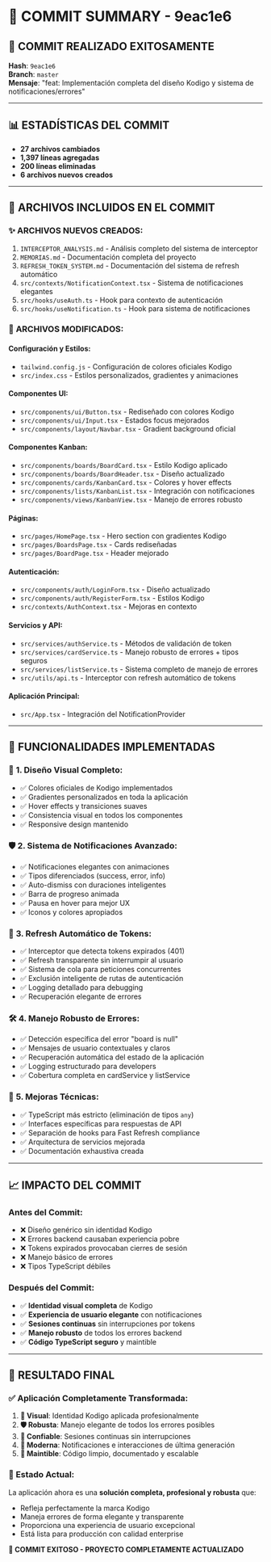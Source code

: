 # 📝 COMMIT SUMMARY - 9eac1e6

## 🎯 **COMMIT REALIZADO EXITOSAMENTE**

**Hash**: `9eac1e6`  
**Branch**: `master`  
**Mensaje**: "feat: Implementación completa del diseño Kodigo y sistema de notificaciones/errores"

---

## 📊 **ESTADÍSTICAS DEL COMMIT**

- **27 archivos cambiados**
- **1,397 líneas agregadas**
- **200 líneas eliminadas**
- **6 archivos nuevos creados**

---

## 📁 **ARCHIVOS INCLUIDOS EN EL COMMIT**

### ✨ **ARCHIVOS NUEVOS CREADOS:**
1. `INTERCEPTOR_ANALYSIS.md` - Análisis completo del sistema de interceptor
2. `MEMORIAS.md` - Documentación completa del proyecto
3. `REFRESH_TOKEN_SYSTEM.md` - Documentación del sistema de refresh automático
4. `src/contexts/NotificationContext.tsx` - Sistema de notificaciones elegantes
5. `src/hooks/useAuth.ts` - Hook para contexto de autenticación
6. `src/hooks/useNotification.ts` - Hook para sistema de notificaciones

### 🔄 **ARCHIVOS MODIFICADOS:**

#### **Configuración y Estilos:**
- `tailwind.config.js` - Configuración de colores oficiales Kodigo
- `src/index.css` - Estilos personalizados, gradientes y animaciones

#### **Componentes UI:**
- `src/components/ui/Button.tsx` - Rediseñado con colores Kodigo
- `src/components/ui/Input.tsx` - Estados focus mejorados
- `src/components/layout/Navbar.tsx` - Gradient background oficial

#### **Componentes Kanban:**
- `src/components/boards/BoardCard.tsx` - Estilo Kodigo aplicado
- `src/components/boards/BoardHeader.tsx` - Diseño actualizado
- `src/components/cards/KanbanCard.tsx` - Colores y hover effects
- `src/components/lists/KanbanList.tsx` - Integración con notificaciones
- `src/components/views/KanbanView.tsx` - Manejo de errores robusto

#### **Páginas:**
- `src/pages/HomePage.tsx` - Hero section con gradientes Kodigo
- `src/pages/BoardsPage.tsx` - Cards rediseñadas
- `src/pages/BoardPage.tsx` - Header mejorado

#### **Autenticación:**
- `src/components/auth/LoginForm.tsx` - Diseño actualizado
- `src/components/auth/RegisterForm.tsx` - Estilos Kodigo
- `src/contexts/AuthContext.tsx` - Mejoras en contexto

#### **Servicios y API:**
- `src/services/authService.ts` - Métodos de validación de token
- `src/services/cardService.ts` - Manejo robusto de errores + tipos seguros
- `src/services/listService.ts` - Sistema completo de manejo de errores
- `src/utils/api.ts` - Interceptor con refresh automático de tokens

#### **Aplicación Principal:**
- `src/App.tsx` - Integración del NotificationProvider

---

## 🚀 **FUNCIONALIDADES IMPLEMENTADAS**

### 🎨 **1. Diseño Visual Completo:**
- ✅ Colores oficiales de Kodigo implementados
- ✅ Gradientes personalizados en toda la aplicación
- ✅ Hover effects y transiciones suaves
- ✅ Consistencia visual en todos los componentes
- ✅ Responsive design mantenido

### 🛡️ **2. Sistema de Notificaciones Avanzado:**
- ✅ Notificaciones elegantes con animaciones
- ✅ Tipos diferenciados (success, error, info)
- ✅ Auto-dismiss con duraciones inteligentes
- ✅ Barra de progreso animada
- ✅ Pausa en hover para mejor UX
- ✅ Iconos y colores apropiados

### 🔄 **3. Refresh Automático de Tokens:**
- ✅ Interceptor que detecta tokens expirados (401)
- ✅ Refresh transparente sin interrumpir al usuario
- ✅ Sistema de cola para peticiones concurrentes
- ✅ Exclusión inteligente de rutas de autenticación
- ✅ Logging detallado para debugging
- ✅ Recuperación elegante de errores

### 🛠️ **4. Manejo Robusto de Errores:**
- ✅ Detección específica del error "board is null"
- ✅ Mensajes de usuario contextuales y claros
- ✅ Recuperación automática del estado de la aplicación
- ✅ Logging estructurado para developers
- ✅ Cobertura completa en cardService y listService

### 🔧 **5. Mejoras Técnicas:**
- ✅ TypeScript más estricto (eliminación de tipos `any`)
- ✅ Interfaces específicas para respuestas de API
- ✅ Separación de hooks para Fast Refresh compliance
- ✅ Arquitectura de servicios mejorada
- ✅ Documentación exhaustiva creada

---

## 📈 **IMPACTO DEL COMMIT**

### **Antes del Commit:**
- ❌ Diseño genérico sin identidad Kodigo
- ❌ Errores backend causaban experiencia pobre
- ❌ Tokens expirados provocaban cierres de sesión
- ❌ Manejo básico de errores
- ❌ Tipos TypeScript débiles

### **Después del Commit:**
- ✅ **Identidad visual completa** de Kodigo
- ✅ **Experiencia de usuario elegante** con notificaciones
- ✅ **Sesiones continuas** sin interrupciones por tokens
- ✅ **Manejo robusto** de todos los errores backend
- ✅ **Código TypeScript seguro** y maintible

---

## 🎯 **RESULTADO FINAL**

### **✅ Aplicación Completamente Transformada:**

1. **🎨 Visual**: Identidad Kodigo aplicada profesionalmente
2. **🛡️ Robusta**: Manejo elegante de todos los errores posibles  
3. **🔄 Confiable**: Sesiones continuas sin interrupciones
4. **📱 Moderna**: Notificaciones e interacciones de última generación
5. **🔧 Maintible**: Código limpio, documentado y escalable

### **🚀 Estado Actual:**
La aplicación ahora es una **solución completa, profesional y robusta** que:
- Refleja perfectamente la marca Kodigo
- Maneja errores de forma elegante y transparente
- Proporciona una experiencia de usuario excepcional
- Está lista para producción con calidad enterprise

**🎉 COMMIT EXITOSO - PROYECTO COMPLETAMENTE ACTUALIZADO**